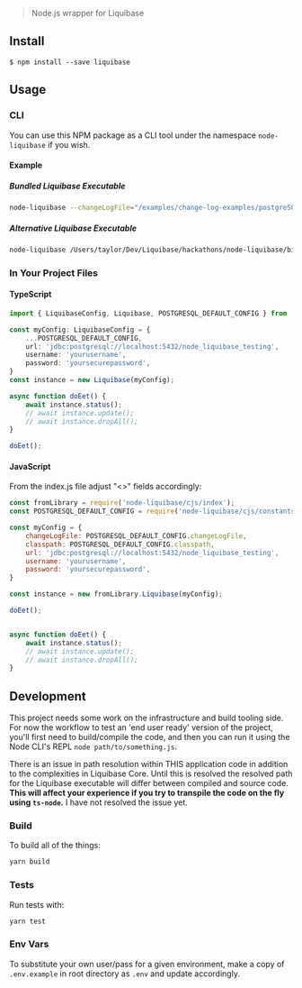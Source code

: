 > Node.js wrapper for Liquibase


## Install

```
$ npm install --save liquibase
```


## Usage
### CLI
You can use this NPM package as a CLI tool under the namespace `node-liquibase` if you wish.
#### Example
##### Bundled Liquibase Executable
```bash
node-liquibase --changeLogFile="/examples/change-log-examples/postgreSQL/changelog.xml" --url="jdbc:postgresql://localhost:5432/postgres" --username="yourusername" --password="yoursecurepassword" --classpath="/Users/taylor/Dev/Liquibase/hackathons/node-liquibase/drivers/postgresql-42.2.8.jar" status
```

##### Alternative Liquibase Executable
```bash
node-liquibase /Users/taylor/Dev/Liquibase/hackathons/node-liquibase/bin/liquibase/liquibase --changeLogFile="/examples/change-log-examples/postgreSQL/changelog.xml" --url="jdbc:postgresql://localhost:5432/postgres" --username="yourusername" --password="yoursecurepassword" --classpath="/Users/taylor/Dev/Liquibase/hackathons/node-liquibase/drivers/postgresql-42.2.8.jar" status
```

### In Your Project Files
#### TypeScript
```typescript
import { LiquibaseConfig, Liquibase, POSTGRESQL_DEFAULT_CONFIG } from 'node-liquibase'

const myConfig: LiquibaseConfig = {
	...POSTGRESQL_DEFAULT_CONFIG,
	url: 'jdbc:postgresql://localhost:5432/node_liquibase_testing',
	username: 'yourusername',
	password: 'yoursecurepassword',
}
const instance = new Liquibase(myConfig);

async function doEet() {
	await instance.status();
	// await instance.update();
	// await instance.dropAll();
}

doEet();
```

#### JavaScript
From the index.js file adjust "<>" fields accordingly:
```js
const fromLibrary = require('node-liquibase/cjs/index');
const POSTGRESQL_DEFAULT_CONFIG = require('node-liquibase/cjs/constants/defaults/postgresql-default.config').POSTGRESQL_DEFAULT_CONFIG;

const myConfig = {
	changeLogFile: POSTGRESQL_DEFAULT_CONFIG.changeLogFile,
	classpath: POSTGRESQL_DEFAULT_CONFIG.classpath,
	url: 'jdbc:postgresql://localhost:5432/node_liquibase_testing',
	username: 'yourusername',
	password: 'yoursecurepassword',
}

const instance = new fromLibrary.Liquibase(myConfig);

doEet();


async function doEet() {
	await instance.status();
	// await instance.update();
	// await instance.dropAll();
}
```

## Development
This project needs some work on the infrastructure and build tooling side. For now the workflow to test an 'end user ready' version of the project, you'll first need to build/compile the code, and then you can run it using the Node CLI's REPL `node path/to/something.js`.

There is an issue in path resolution within THIS application code in addition to the complexities in Liquibase Core. Until this is resolved the resolved path for the Liquibase executable will differ between compiled and source code. **This will affect your experience if you try to transpile the code on the fly using `ts-node`.** I have not resolved the issue yet.

### Build
To build all of the things:
```bash
yarn build
```

### Tests
Run tests with:
```bash
yarn test
```
### Env Vars
To substitute your own user/pass for a given environment, make a copy of `.env.example` in root directory as `.env` and update accordingly.
